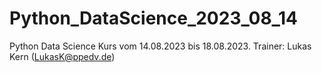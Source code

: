 # Python_DataScience_2023_08_14
 Python Data Science Kurs vom 14.08.2023 bis 18.08.2023. Trainer: Lukas Kern (LukasK@ppedv.de)
